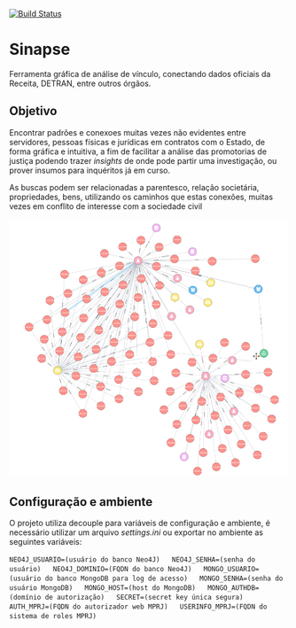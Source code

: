 [![Build Status](https://travis-ci.org/MinisterioPublicoRJ/sinapse.svg?branch=master)](https://travis-ci.org/MinisterioPublicoRJ/sinapse)

# Sinapse

Ferramenta gráfica de análise de vínculo, conectando dados oficiais da Receita, DETRAN, entre outros órgãos.


## Objetivo
Encontrar padrões e conexoes muitas vezes não evidentes entre servidores, pessoas físicas e jurídicas em contratos com o Estado, de forma gráfica e intuitiva, a fim de facilitar a análise das promotorias de justiça podendo trazer *insights* de onde pode partir uma investigação, ou prover insumos para inquéritos já em curso.

As buscas podem ser relacionadas a parentesco, relação societária, propriedades, bens, utilizando os caminhos que estas conexões, muitas vezes em conflito de interesse com a sociedade civil

![Sinapse](sinapse.png)

## Configuração e ambiente

O projeto utiliza decouple para variáveis de configuração e ambiente, é necessário utilizar um arquivo *settings.ini* ou exportar no ambiente as seguintes variáveis:

`
NEO4J_USUARIO=(usuário do banco Neo4J)  
NEO4J_SENHA=(senha do usuário)  
NEO4J_DOMINIO=(FQDN do banco Neo4J)  
MONGO_USUARIO=(usuário do banco MongoDB para log de acesso)  
MONGO_SENHA=(senha do usuário MongoDB)  
MONGO_HOST=(host do MongoDB)  
MONGO_AUTHDB=(domínio de autorização)  
SECRET=(secret key única segura)  
AUTH_MPRJ=(FQDN do autorizador web MPRJ)  
USERINFO_MPRJ=(FQDN do sistema de roles MPRJ)  
`